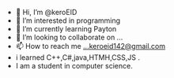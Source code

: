 - 👋 Hi, I’m @keroEID
- 👀 I’m interested in programming 
- 🌱 I’m currently learning Payton 
- 💞️ I’m looking to collaborate on ...
- 📫 How to reach me ...keroeid142@gmail.com
- i learned C++,C#,java,HTMH,CSS,JS .
- I am a student in computer science.

<!---
keroEID/keroEID is a ✨ special ✨ repository because its `README.md` (this file) appears on your GitHub profile.
You can click the Preview link to take a look at your changes.
--->
